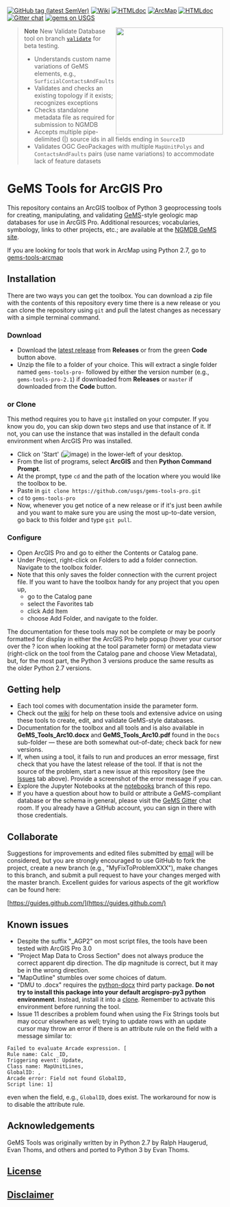 [![GitHub tag (latest SemVer)](https://img.shields.io/github/v/release/DOI-USGS/gems-tools-pro)](https://github.com/DOI-USGS/gems-tools-pro/releases/latest) [![Wiki](https://img.shields.io/badge/-wiki-orange)](https://github.com/DOI-USGS/gems-tools-pro/wiki)  [![HTMLdoc](https://img.shields.io/badge/-jupyter_notebooks-orange)](https://github.com/DOI-USGS/gems-tools-pro/tree/notebooks) [![ArcMap](https://img.shields.io/badge/-tools_for_arcmap-orange)](https://github.com/DOI-USGS/gems-tools-arcmap) [![HTMLdoc](https://img.shields.io/badge/-online_gems_documentation-orange)](https://scgeology.github.io/GeMS/index.html) [![Gitter chat](https://badges.gitter.im/gitterHQ/gitter.png)](https://gitter.im/gems-schema/community) [![gems on USGS](https://img.shields.io/badge/-NGMDB_GeMS-brightgreen)](https://ngmdb.usgs.gov/Info/standards/GeMS/)

<img width="250" align="right" src="https://upload.wikimedia.org/wikipedia/commons/thumb/1/1c/USGS_logo_green.svg/500px-USGS_logo_green.svg.png"/>

> **Note**
> New Validate Database tool on branch [`validate`](https://github.com/DOI-USGS/gems-tools-pro/tree/validate) for beta testing. 
> * Understands custom name variations of GeMS elements, e.g., `SurficialContactsAndFaults`
> * Validates and checks an existing topology if it exists; recognizes exceptions
> * Checks standalone metadata file as required for submission to NGMDB
> * Accepts multiple pipe-delimited (|) source ids in all fields ending in `SourceID`
> * Validates OGC GeoPackages with multiple `MapUnitPolys` and `ContactsAndFaults` pairs (use name variations) to accommodate lack of feature datasets

# GeMS Tools for ArcGIS Pro

This repository contains an ArcGIS toolbox of Python 3 geoprocessing tools for creating, manipulating, and validating [GeMS](https://ngmdb.usgs.gov/Info/standards/GeMS/)-style geologic map databases for use in ArcGIS Pro. Additional resources; vocabularies, symbology, links to other projects, etc.; are available at the [NGMDB GeMS site](https://ngmdb.usgs.gov/Info/standards/GeMS/#reso).

If you are looking for tools that work in ArcMap using Python 2.7, go to [gems-tools-arcmap](https://github.com/DOI-USGS/gems-tools-arcmap)

## Installation
There are two ways you can get the toolbox. You can download a zip file with the contents of this repository every time there is a new release or you can clone the repository using `git` and pull the latest changes as necessary with a simple terminal command.

### Download
* Download the [latest release](https://github.com/DOI-USGS/gems-tools-pro/releases/latest) from **Releases** or from the green **Code** button above.
* Unzip the file to a folder of your choice. This will extract a single folder named `gems-tools-pro-` followed by either the version number (e.g., `gems-tools-pro-2.1`) if downloaded from **Releases** or `master` if downloaded from the **Code** button.

### or Clone
This method requires you to have `git` installed on your computer. If you know you do, you can skip down two steps and use that instance of it. If not, you can use the instance that was installed in the default conda environment when ArcGIS Pro was installed.

* Click on 'Start' (![image](https://user-images.githubusercontent.com/5376315/186263217-79a685f5-4942-4f95-bba0-810b070b6de8.png)) in the lower-left of your desktop.
* From the list of programs, select **ArcGIS** and then **Python Command Prompt**.
* At the prompt, type `cd` and the path of the location where you would like the toolbox to be.
* Paste in `git clone https://github.com/usgs/gems-tools-pro.git`
* `cd` to `gems-tools-pro`
* Now, whenever you get notice of a new release or if it's just been awhile and you want to make sure you are using the most up-to-date version, go back to this folder and type `git pull`.

### Configure
* Open ArcGIS Pro and go to either the Contents or Catalog pane.
* Under Project, right-click on Folders to add a folder connection. Navigate to the toolbox folder.
* Note that this only saves the folder connection with the current project file. If you want to have the toolbox handy for any project that you open up,
  * go to the Catalog pane
  * select the Favorites tab
  * click Add Item
  * choose Add Folder, and navigate to the folder.

The documentation for these tools may not be complete or may be poorly formatted for display in either the ArcGIS Pro help popup (hover your cursor over the ? icon when looking at the tool parameter form) or metadata view (right-click on the tool from the Catalog pane and choose View Metadata), but, for the most part, the Python 3 versions produce the same results as the older Python 2.7 versions.

## Getting help
* Each tool comes with documentation inside the parameter form.
* Check out the [wiki](https://github.com/DOI-USGS/gems-tools-pro/wiki) for help on these tools and extensive advice on using these tools to create, edit, and validate GeMS-style databases.
* Documentation for the toolbox and all tools and  is also available in **GeMS_Tools_Arc10.docx** and **GeMS_Tools_Arc10.pdf** found in the `Docs` sub-folder — these are both somewhat out-of-date; check back for new versions.
* If, when using a tool, it fails to run and produces an error message, first check that you have the latest release of the tool. If that is not the source of the problem, start a new issue at this repository (see the [Issues](https://github.com/DOI-USGS/gems-tools-pro/issues) tab above). Provide a screenshot of the error message if you can.
* Explore the Jupyter Notebooks at the [notebooks](https://github.com/DOI-USGS/gems-tools-pro/tree/notebooks) branch of this repo.
* If you have a question about how to build or attribute a GeMS-compliant database or the schema in general, please visit the [GeMS Gitter](https://gitter.im/gems-schema/community#) chat room. If you already have a GitHub account, you can sign in there with those credentials.

## Collaborate
Suggestions for improvements and edited files submitted by [email](gems@usgs.gov) will be considered, but you are strongly encouraged to use GitHub to fork the project, create a new branch (e.g., "MyFixToProblemXXX"), make changes to this branch, and submit a pull request to have your changes merged with the master branch. Excellent guides for various aspects of the git workflow can be found here:

[https://guides.github.com/](https://guides.github.com/)

## Known issues
* Despite the suffix "_AGP2" on most script files, the tools have been tested with ArcGIS Pro 3.0
* "Project Map Data to Cross Section" does not always produce the correct apparent dip direction. The dip magnitude is correct, but it may be in the wrong direction.
* "MapOutline" stumbles over some choices of datum.
* "DMU to .docx" requires the [python-docx](https://python-docx.readthedocs.io/en/latest/) third party package. **Do not try to install this package into your default arcgispro-py3 python environment**. Instead, install it into a [clone](https://pro.arcgis.com/en/pro-app/latest/arcpy/get-started/work-with-python-environments.htm#ESRI_SECTION1_175473E6EB0D46E0B195996EAE768C1D). Remember to activate this environment before running the tool.
* Issue 11 describes a problem found when using the Fix Strings tools but may occur elsewhere as well; trying to update rows with an update cursor may throw an error if there is an attribute rule on the field with a message similar to:

```
Failed to evaluate Arcade expression. [
Rule name: Calc _ID,
Triggering event: Update,
Class name: MapUnitLines,
GlobalID: ,
Arcade error: Field not found GlobalID,
Script line: 1]
```

even when the field, e.g.,  ```GlobalID```, does exist. The workaround for now is to disable the attribute rule.

## Acknowledgements
GeMS Tools was originally written by in Python 2.7 by Ralph Haugerud, Evan Thoms, and others and ported to Python 3 by Evan Thoms.

## [License](https://github.com/DOI-USGS/gems-tools-pro/blob/master/LICENSE.md)

## [Disclaimer](https://github.com/usgs/gems-tools-pro/blob/master/DISCLAIMER.md)
